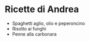 # Ricette di Andrea

* Spaghetti aglio, olio e peperoncino
* Risotto ai funghi
* Penne alla carbonara
